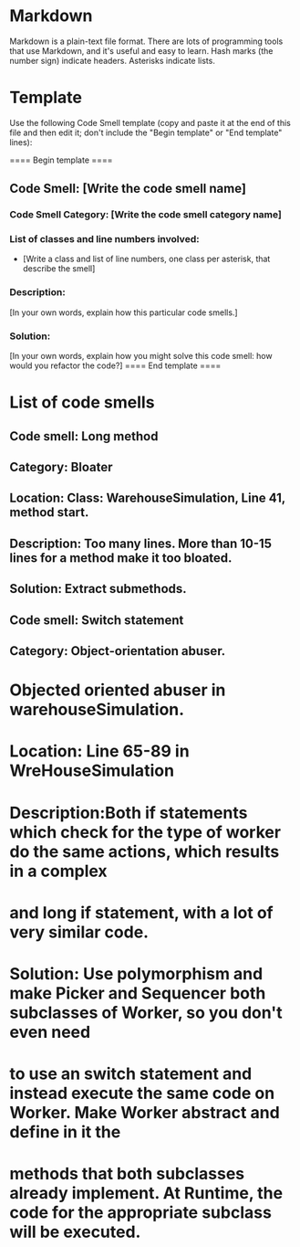 # Markdown

Markdown is a plain-text file format. There are lots of programming tools that use Markdown, and it's useful and
easy to learn. Hash marks (the number sign) indicate headers. Asterisks indicate lists.

# Template

Use the following Code Smell template (copy and paste it at the end of this file and then edit it; don't include the "Begin template" or "End template" lines):

==== Begin template ====
## Code Smell: [Write the code smell name]

### Code Smell Category: [Write the code smell category name]

### List of classes and line numbers involved:

* [Write a class and list of line numbers, one class per asterisk, that describe the smell]

### Description:

[In your own words, explain how this particular code smells.]

### Solution:

[In your own words, explain how you might solve this code smell:
how would you refactor the code?]
==== End template ====

# List of code smells
## Code smell: Long method
## Category: Bloater
## Location: Class: WarehouseSimulation, Line 41, method start.
## Description: Too many lines. More than 10-15 lines for a method make it too bloated.
## Solution: Extract submethods.

## Code smell: Switch statement
## Category: Object-orientation abuser.
# Objected oriented abuser in warehouseSimulation.
# Location: Line 65-89 in WreHouseSimulation
# Description:Both if statements which check for the type of worker do the same actions, which results in a complex
# and long if statement, with a lot of very similar code.
# Solution: Use polymorphism and make Picker and Sequencer both subclasses of Worker, so you don't even need
# to use an switch statement and instead execute the same code on Worker. Make Worker abstract and define in it the
# methods that both subclasses already implement. At Runtime, the code for the appropriate subclass will be executed.